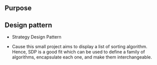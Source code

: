 ## Purpose


## Design pattern

- Strategy Design Pattern
+ Cause this small project aims to display a list of sorting algorithm. Hence, SDP is a good fit which can be used to define a family of algorithms, 
encapsulate each one, and make them interchangeable.

